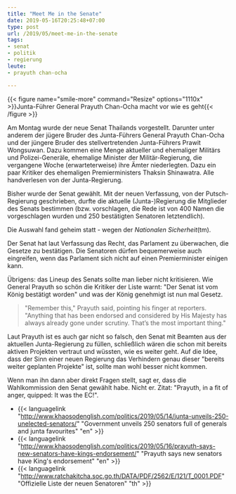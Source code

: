 ```yaml
---
title: "Meet Me in the Senate"
date: 2019-05-16T20:25:48+07:00
type: post
url: /2019/05/meet-me-in-the-senate
tags:
- senat
- politik
- regierung
leute:
- prayuth chan-ocha

---
```


{{< figure name="smile-more" command="Resize" options="1110x" >}}Junta-Führer General Prayuth Chan-Ocha macht vor wie es geht{{< /figure >}}

Am Montag wurde der neue Senat Thailands vorgestellt. Darunter unter anderem der jügere Bruder des Junta-Führers General Prayuth Chan-Ocha und der jüngere Bruder des stellvertretenden Junta-Führers Prawit Wongsuwan. Dazu kommen eine Menge aktueller und ehemaliger Militärs und Polizei-Generäle, ehemalige Minister der Militär-Regierung, die vergangene Woche (erwarteterweise) ihre Ämter niederlegten. Dazu ein paar Kritiker des ehemaligen Premierministers Thaksin Shinawatra. Alle handverlesen von der Junta-Regierung.

Bisher wurde der Senat gewählt. Mit der neuen Verfassung, von der Putsch-Regierung geschrieben, durfte die aktuelle (Junta-)Regierung die Mitglieder des Senats bestimmen (bzw. vorschlagen, die Rede ist von 400 Namen die vorgeschlagen wurden und 250 bestätigten Senatoren letztendlich).

Die Auswahl fand geheim statt - wegen der _Nationalen Sicherheit_(tm). 

Der Senat hat laut Verfassung das Recht, das Parlament zu überwachen, die Gesetze zu bestätigen. Die Senatoren dürfen bequemerweise auch eingreifen, wenn das Parlament sich nicht auf einen Premierminister einigen kann. 

Übrigens: das Lineup des Senats sollte man lieber nicht kritisieren. Wie General Prayuth so schön die Kritiker der Liste warnt: "Der Senat ist vom König bestätigt worden" und was der König genehmigt ist nun mal Gesetz.

> "Remember this," Prayuth said, pointing his finger at reporters. "Anything that has been endorsed and considered by His Majesty has always already gone under scrutiny. That’s the most important thing."

Laut Prayuth ist es auch gar nicht so falsch, den Senat mit Beamten aus der aktuellen Junta-Regierung zu füllen, schließlich wären die schon mit bereits aktiven Projekten vertraut und wüssten, wie es weiter geht. Auf die Idee, dass der Sinn einer neuen Regierung das Verhindern genau dieser "bereits weiter geplanten Projekte" ist, sollte man wohl besser nicht kommen. 
<!--lint disable write-good-->
Wenn man ihn dann aber direkt Fragen stellt, sagt er, dass die Wahlkommission den Senat gewählt habe. Nicht er. Zitat: "Prayuth, in a fit of anger, quipped: It was the EC!".

-   {{< languagelink "http://www.khaosodenglish.com/politics/2019/05/14/junta-unveils-250-unelected-senators/" "Government unveils 250 senators full of generals and junta favourites" "en" >}}
-   {{< languagelink "http://www.khaosodenglish.com/politics/2019/05/16/prayuth-says-new-senators-have-kings-endorsement/" "Prayuth says new senators have King's endorsement" "en" >}}
-   {{< languagelink "http://www.ratchakitcha.soc.go.th/DATA/PDF/2562/E/121/T_0001.PDF" "Offizielle Liste der neuen Senatoren" "th" >}}


